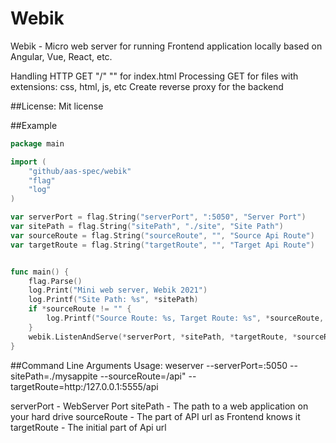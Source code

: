 # Webik

Webik - Micro web server for running Frontend application locally based on Angular, Vue, React, etc.

Handling HTTP GET "/" "" for index.html
Processing GET for files with extensions: css, html, js, etc
Create reverse proxy for the backend

##License: 
Mit license
 


##Example

``` go
package main

import (
	"github/aas-spec/webik"
	"flag"
	"log"
)

var serverPort = flag.String("serverPort", ":5050", "Server Port")
var sitePath = flag.String("sitePath", "./site", "Site Path")
var sourceRoute = flag.String("sourceRoute", "", "Source Api Route")
var targetRoute = flag.String("targetRoute", "", "Target Api Route")


func main() {
	flag.Parse()
	log.Print("Mini web server, Webik 2021")
	log.Printf("Site Path: %s", *sitePath)
	if *sourceRoute != "" {
		log.Printf("Source Route: %s, Target Route: %s", *sourceRoute, *targetRoute)
	}
	webik.ListenAndServe(*serverPort, *sitePath, *targetRoute, *sourceRoute)
}
```

##Command Line Arguments
Usage: weserver --serverPort=:5050 --sitePath=./mysappite --sourceRoute=/api" --targetRoute=http:/127.0.0.1:5555/api

serverPort - WebServer Port 
sitePath - The path to a web application on your hard drive 
sourceRoute - The part of API url as Frontend knows it 
targetRoute - The initial part of Api url